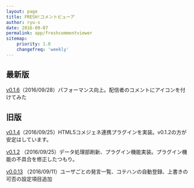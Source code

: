 ```yaml
---
layout: page
title: FRESH!コメントビューア
author: ryu-s
date: 2016-09-07
permalink: app/freshcommentviewer
sitemap:
    priority: 1.0
    changefreq: 'weekly'	
---
```



## 最新版
[v0.1.6](https://github.com/ryu-s/AbemaFreshCommentViewer/releases/download/v0.1.6/AbemaFreshCommentViewer_v0.1.6.zip)（2016/09/28）パフォーマンス向上。配信者のコメントにアイコンを付けてみた  

## 旧版
[v0.1.4](https://github.com/ryu-s/AbemaFreshCommentViewer/releases/download/v0.1.4/AbemaFreshCommentViewer_v0.1.4.zip)（2016/09/25）HTML5コメジェネ連携プラグインを実装。v0.1.2の方が安定はしています。  

[v0.1.2](https://github.com/ryu-s/AbemaFreshCommentViewer/releases/download/v0.1.2/AbemaFreshCommentViewer_v0.1.2.zip) （2016/09/25）データ処理部刷新、プラグイン機能実装。プラグイン機能の不具合を修正したつもり。  

[v0.0.13](https://github.com/ryu-s/AbemaFreshCommentViewer/releases/download/v0.0.13/AbemaFreshCommentViewer_v0.0.13.zip) （2016/09/11）ユーザごとの発言一覧、コテハンの自動登録、上書きの可否の設定項目追加
